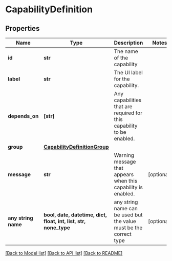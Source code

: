 # CapabilityDefinition


## Properties
Name | Type | Description | Notes
------------ | ------------- | ------------- | -------------
**id** | **str** | The name of the capability | 
**label** | **str** | The UI label for the capability. | 
**depends_on** | **[str]** | Any capabilities that are required for this capability to be enabled. | 
**group** | [**CapabilityDefinitionGroup**](CapabilityDefinitionGroup.md) |  | 
**message** | **str** | Warning message that appears when this capability is enabled. | [optional] 
**any string name** | **bool, date, datetime, dict, float, int, list, str, none_type** | any string name can be used but the value must be the correct type | [optional]

[[Back to Model list]](../README.md#documentation-for-models) [[Back to API list]](../README.md#documentation-for-api-endpoints) [[Back to README]](../README.md)


